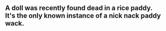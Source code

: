 ## A doll was recently found dead in a rice paddy. It's the only known instance of a nick nack paddy wack.
